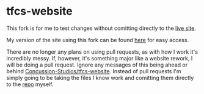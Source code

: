 # tfcs-website

This fork is for me to test changes without comitting directly to the [live site](https://concussion-studios.github.io/tfcs-website).

My version of the site using this fork can be found [here](https://blindtwig.github.io/tfcs-website/) for easy access.

There are no longer any plans on using pull requests, as with how I work it's incredibly messy. If, however, it's something major like a website rework, I will be doing a pull request. Ignore any messages of this being ahead or behind [Concussion-Studios/tfcs-website](https://github.com/Concussion-Studios/tfcs-website). Instead of pull requests I'm simply going to be taking the files I know work and comitting them directly to the [repo](https://github.com/Concussion-Studios/tfcs-website) myself.
